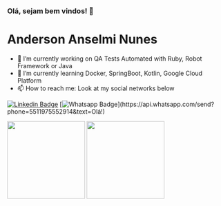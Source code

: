 ### Olá, sejam bem vindos! 👋

# Anderson Anselmi Nunes
- 🔭 I’m currently working on QA Tests Automated with Ruby, Robot Framework or Java
- 🌱 I’m currently learning Docker, SpringBoot, Kotlin, Google Cloud Platform
- 📫 How to reach me: Look at my social networks below

[![Linkedin Badge](https://img.shields.io/badge/-LinkedIn-blue?style=flat-square&logo=Linkedin&logoColor=white&link=https://www.linkedin.com/in/andersonanunes/)](https://www.linkedin.com/in/andersonanunes/)
[![Whatsapp Badge](https://img.shields.io/badge/-Whatsapp-4CA143?style=flat-square&labelColor=4CA143&logo=whatsapp&logoColor=white&link=https://api.whatsapp.com/send?phone=5511975552914&text=Olá!)](https://api.whatsapp.com/send?phone=5511975552914&text=Olá!)
<!--
![YOUR github stats](https://github-readme-stats.vercel.app/api?username=andersonanunes&theme=great-gatsby&show_icons=true&line_height=40)
![Top Linguagens](https://github-readme-stats.vercel.app/api/top-langs/?username=andersonanunes&langs_count=5&layout=default&theme=great-gatsby)
-->
<div>
  <img height="180em" src="https://github-readme-stats.vercel.app/api?username=andersonanunes&show_icons=true&theme=great-gatsby&include_all_commits=true&count_private=true" />
  <img height="180em" src="https://github-readme-stats.vercel.app/api/top-langs/?username=andersonanunes&layout=compact&langs_count=16&theme=great-gatsby" />
</div>

<!--
**andersonanunes/andersonanunes** is a ✨ _special_ ✨ repository because its `README.md` (this file) appears on your GitHub profile.

Here are some ideas to get you started:

- 🔭 I’m currently working on QA Tests Automated with Ruby, Robot Framework or Java
- 🌱 I’m currently learning Docker, SpringBoot, Kotlin, Google Cloud Platform
- 👯 I’m looking to collaborate on ...
- 🤔 I’m looking for help with ...
- 💬 Ask me about ...
- 📫 How to reach me: Look at my social networks
- 😄 Pronouns: ...
- ⚡ Fun fact: ...
-->
